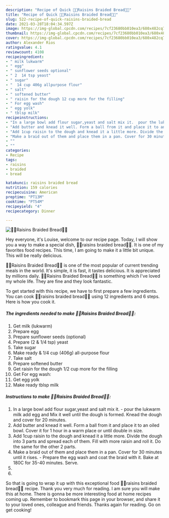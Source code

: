 ```yaml
---
description: "Recipe of Quick 🍇🍞Raisins Braided Bread🍇🍞"
title: "Recipe of Quick 🍇🍞Raisins Braided Bread🍇🍞"
slug: 522-recipe-of-quick-raisins-braided-bread
date: 2021-03-28T18:04:34.597Z
image: https://img-global.cpcdn.com/recipes/7cf23680bb010ea3/680x482cq70/raisins-braided-bread-recipe-main-photo.jpg
thumbnail: https://img-global.cpcdn.com/recipes/7cf23680bb010ea3/680x482cq70/raisins-braided-bread-recipe-main-photo.jpg
cover: https://img-global.cpcdn.com/recipes/7cf23680bb010ea3/680x482cq70/raisins-braided-bread-recipe-main-photo.jpg
author: Alexander Rios
ratingvalue: 4.1
reviewcount: 4108
recipeingredient:
- " milk lukwarm"
- " egg"
- " sunflower seeds optional"
- " 2  14 tsp yeast"
- " sugar"
- "  14 cup 406g allpurpose flour"
- " salt"
- " softened butter"
- " raisin for the dough 12 cup more for the filling"
- " For egg wash"
- " egg yolk"
- " tblsp milk"
recipeinstructions:
- "In a large bowl add flour sugar,yeast and salt mix it.  pour the lukwarm milk add egg and Mix it well until the dough is formed. Knead the dough and cover for 20 minutes."
- "Add butter and knead it well. Form a ball from it and place it to an oiled bowl. Cover it for 1 hour in a warm place or until double in size."
- "Add 1cup raisin to the dough and knead it a little more. Divide the dough into 3 parts and spread each of them. Fill with more raisin and roll it. Do the same for the other 2 parts."
- "Make a braid out of them and place them in a pan. Cover for 30 minutes until it rises. Prepare the egg wash and coat the braid with it. Bake at 180C for 35-40 minutes. Serve."
- ""
- ""
categories:
- Recipe
tags:
- raisins
- braided
- bread

katakunci: raisins braided bread 
nutrition: 159 calories
recipecuisine: American
preptime: "PT13M"
cooktime: "PT54M"
recipeyield: "4"
recipecategory: Dinner

---
```



![🍇🍞Raisins Braided Bread🍇🍞](https://img-global.cpcdn.com/recipes/7cf23680bb010ea3/680x482cq70/raisins-braided-bread-recipe-main-photo.jpg)

Hey everyone, it's Louise, welcome to our recipe page. Today, I will show you a way to make a special dish, 🍇🍞raisins braided bread🍇🍞. It is one of my favorites food recipes. This time, I am going to make it a little bit unique. This will be really delicious.

🍇🍞Raisins Braided Bread🍇🍞 is one of the most popular of current trending meals in the world. It's simple, it is fast, it tastes delicious. It is appreciated by millions daily. 🍇🍞Raisins Braided Bread🍇🍞 is something which I've loved my whole life. They are fine and they look fantastic.




To get started with this recipe, we have to first prepare a few ingredients. You can cook 🍇🍞raisins braided bread🍇🍞 using 12 ingredients and 6 steps. Here is how you cook it.

<!--inarticleads1-->

##### The ingredients needed to make 🍇🍞Raisins Braided Bread🍇🍞:

1. Get  milk (lukwarm)
1. Prepare  egg
1. Prepare  sunflower seeds (optional)
1. Prepare  (2 &amp; 1/4 tsp) yeast
1. Take  sugar
1. Make ready  &amp; 1/4 cup (406g) all-purpose flour
1. Take  salt
1. Prepare  softened butter
1. Get  raisin for the dough 1/2 cup more for the filling
1. Get  For egg wash:
1. Get  egg yolk
1. Make ready  tblsp milk




<!--inarticleads2-->

##### Instructions to make 🍇🍞Raisins Braided Bread🍇🍞:

1. In a large bowl add flour sugar,yeast and salt mix it.  - pour the lukwarm milk add egg and Mix it well until the dough is formed. Knead the dough and cover for 20 minutes.
1. Add butter and knead it well. Form a ball from it and place it to an oiled bowl. Cover it for 1 hour in a warm place or until double in size.
1. Add 1cup raisin to the dough and knead it a little more. Divide the dough into 3 parts and spread each of them. Fill with more raisin and roll it. Do the same for the other 2 parts.
1. Make a braid out of them and place them in a pan. Cover for 30 minutes until it rises. - Prepare the egg wash and coat the braid with it. Bake at 180C for 35-40 minutes. Serve.
1. 
1. 




So that is going to wrap it up with this exceptional food 🍇🍞raisins braided bread🍇🍞 recipe. Thank you very much for reading. I am sure you will make this at home. There is gonna be more interesting food at home recipes coming up. Remember to bookmark this page in your browser, and share it to your loved ones, colleague and friends. Thanks again for reading. Go on get cooking!
